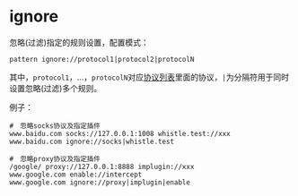 # ignore
忽略(过滤)指定的规则设置，配置模式：

	pattern ignore://protocol1|protocol2|protocolN

其中，`protocol1`，...，`protocolN`对应[协议列表](../rules/)里面的协议，`|`为分隔符用于同时设置忽略(过滤)多个规则。

例子：

	#　忽略socks协议及指定插件
	www.baidu.com socks://127.0.0.1:1008 whistle.test://xxx
	www.baidu.com ignore://socks|whistle.test

	#　忽略proxy协议及指定插件
	/google/ proxy://127.0.0.1:8888 implugin://xxx
	www.google.com enable://intercept
	www.google.com ignore://proxy|implugin|enable